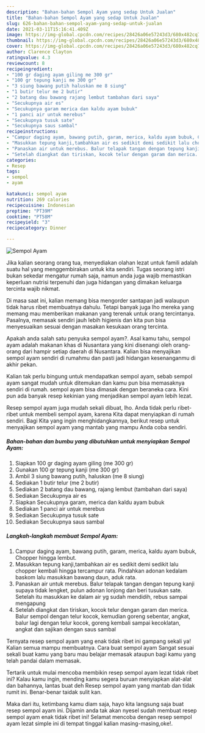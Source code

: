 ```yaml
---
description: "Bahan-bahan Sempol Ayam yang sedap Untuk Jualan"
title: "Bahan-bahan Sempol Ayam yang sedap Untuk Jualan"
slug: 626-bahan-bahan-sempol-ayam-yang-sedap-untuk-jualan
date: 2021-03-11T15:16:41.409Z
image: https://img-global.cpcdn.com/recipes/28426a06e57243d3/680x482cq70/sempol-ayam-foto-resep-utama.jpg
thumbnail: https://img-global.cpcdn.com/recipes/28426a06e57243d3/680x482cq70/sempol-ayam-foto-resep-utama.jpg
cover: https://img-global.cpcdn.com/recipes/28426a06e57243d3/680x482cq70/sempol-ayam-foto-resep-utama.jpg
author: Clarence Clayton
ratingvalue: 4.3
reviewcount: 8
recipeingredient:
- "100 gr daging ayam giling me 300 gr"
- "100 gr tepung kanji me 300 gr"
- "3 siung bawang putih haluskan me 8 siung"
- "1 butir telur me 2 butir"
- "2 batang dau bawang rajang lembut tambahan dari saya"
- "Secukupnya air es"
- "Secukupnya garam merica dan kaldu ayam bubuk"
- "1 panci air untuk merebus"
- "Secukupnya tusuk sate"
- "Secukupnya saus sambal"
recipeinstructions:
- "Campur daging ayam, bawang putih, garam, merica, kaldu ayam bubuk, Chopper hingga lembut."
- "Masukkan tepung kanji,tambahkan air es sedikit demi sedikit lalu chopper kembali hingga tercampur rata. Pindahkan adonan kedalam baskom lalu masukkan bawang daun, aduk rata."
- "Panaskan air untuk merebus. Balur telapak tangan dengan tepung kanji supaya tidak lengket, pulun adonan lonjong dan beri tusukan sate. Setelah itu masukkan ke dalam air yg sudah mendidih, rebus sampai mengapung"
- "Setelah diangkat dan tiriskan, kocok telur dengan garam dan merica. Balur sempol dengan telur kocok, kemudian goreng sebentar, angkat, balur lagi dengan telur kocok, goreng kembali sampai kecoklatan, angkat dan sajikan dengan saus sambal"
categories:
- Resep
tags:
- sempol
- ayam

katakunci: sempol ayam 
nutrition: 269 calories
recipecuisine: Indonesian
preptime: "PT39M"
cooktime: "PT58M"
recipeyield: "3"
recipecategory: Dinner

---
```



![Sempol Ayam](https://img-global.cpcdn.com/recipes/28426a06e57243d3/680x482cq70/sempol-ayam-foto-resep-utama.jpg)

Jika kalian seorang orang tua, menyediakan olahan lezat untuk famili adalah suatu hal yang menggembirakan untuk kita sendiri. Tugas seorang istri bukan sekedar mengatur rumah saja, namun anda juga wajib memastikan keperluan nutrisi terpenuhi dan juga hidangan yang dimakan keluarga tercinta wajib nikmat.

Di masa  saat ini, kalian memang bisa mengorder santapan jadi walaupun tidak harus ribet membuatnya dahulu. Tetapi banyak juga lho mereka yang memang mau memberikan makanan yang terenak untuk orang tercintanya. Pasalnya, memasak sendiri jauh lebih higienis dan kita pun bisa menyesuaikan sesuai dengan masakan kesukaan orang tercinta. 



Apakah anda salah satu penyuka sempol ayam?. Asal kamu tahu, sempol ayam adalah makanan khas di Nusantara yang kini disenangi oleh orang-orang dari hampir setiap daerah di Nusantara. Kalian bisa menyajikan sempol ayam sendiri di rumahmu dan pasti jadi hidangan kesenanganmu di akhir pekan.

Kalian tak perlu bingung untuk mendapatkan sempol ayam, sebab sempol ayam sangat mudah untuk ditemukan dan kamu pun bisa memasaknya sendiri di rumah. sempol ayam bisa dimasak dengan beraneka cara. Kini pun ada banyak resep kekinian yang menjadikan sempol ayam lebih lezat.

Resep sempol ayam juga mudah sekali dibuat, lho. Anda tidak perlu ribet-ribet untuk membeli sempol ayam, karena Kita dapat menyiapkan di rumah sendiri. Bagi Kita yang ingin menghidangkannya, berikut resep untuk menyajikan sempol ayam yang mantab yang mampu Anda coba sendiri.

<!--inarticleads1-->

##### Bahan-bahan dan bumbu yang dibutuhkan untuk menyiapkan Sempol Ayam:

1. Siapkan 100 gr daging ayam giling (me 300 gr)
1. Gunakan 100 gr tepung kanji (me 300 gr)
1. Ambil 3 siung bawang putih, haluskan (me 8 siung)
1. Sediakan 1 butir telur (me 2 butir)
1. Sediakan 2 batang dau bawang, rajang lembut (tambahan dari saya)
1. Sediakan Secukupnya air es
1. Siapkan Secukupnya garam, merica dan kaldu ayam bubuk
1. Sediakan 1 panci air untuk merebus
1. Sediakan Secukupnya tusuk sate
1. Sediakan Secukupnya saus sambal




<!--inarticleads2-->

##### Langkah-langkah membuat Sempol Ayam:

1. Campur daging ayam, bawang putih, garam, merica, kaldu ayam bubuk, Chopper hingga lembut.
1. Masukkan tepung kanji,tambahkan air es sedikit demi sedikit lalu chopper kembali hingga tercampur rata. Pindahkan adonan kedalam baskom lalu masukkan bawang daun, aduk rata.
1. Panaskan air untuk merebus. Balur telapak tangan dengan tepung kanji supaya tidak lengket, pulun adonan lonjong dan beri tusukan sate. Setelah itu masukkan ke dalam air yg sudah mendidih, rebus sampai mengapung
1. Setelah diangkat dan tiriskan, kocok telur dengan garam dan merica. Balur sempol dengan telur kocok, kemudian goreng sebentar, angkat, balur lagi dengan telur kocok, goreng kembali sampai kecoklatan, angkat dan sajikan dengan saus sambal




Ternyata resep sempol ayam yang enak tidak ribet ini gampang sekali ya! Kalian semua mampu membuatnya. Cara buat sempol ayam Sangat sesuai sekali buat kamu yang baru mau belajar memasak ataupun bagi kamu yang telah pandai dalam memasak.

Tertarik untuk mulai mencoba membikin resep sempol ayam lezat tidak ribet ini? Kalau kamu ingin, mending kamu segera buruan menyiapkan alat-alat dan bahannya, lantas buat deh Resep sempol ayam yang mantab dan tidak rumit ini. Benar-benar taidak sulit kan. 

Maka dari itu, ketimbang kamu diam saja, hayo kita langsung saja buat resep sempol ayam ini. Dijamin anda tak akan nyesel sudah membuat resep sempol ayam enak tidak ribet ini! Selamat mencoba dengan resep sempol ayam lezat simple ini di tempat tinggal kalian masing-masing,oke!.


